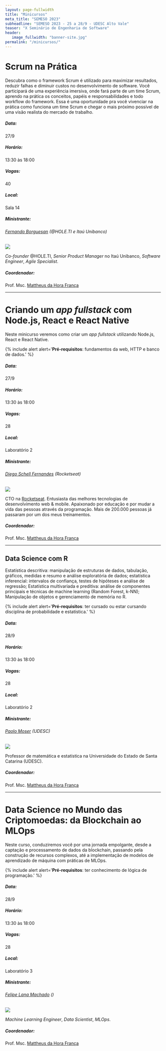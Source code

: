 ```yaml
---
layout: page-fullwidth
title: "Minicursos"
meta_title: "SEMESO 2023"
subheadline: "SEMESO 2023 - 25 a 28/9 - UDESC Alto Vale"
teaser: "X Seminário de Engenharia de Software"
header:
   image_fullwidth: "banner-site.jpg"
permalink: "/minicursos/"
---
```


<div class="row t30" id="minicurso_a"></div>

# Scrum na Prática

Descubra como o framework Scrum é utilizado para maximizar resultados, reduzir falhas e diminuir custos no desenvolvimento de software. Você participará de uma experiência imersiva, onde fará parte de um time Scrum, aprendo na prática os conceitos, papéis e responsabilidades e todo workflow do framework. Essa é uma oportunidade pra você vivenciar na prática como funciona um time Scrum e chegar o mais próximo possível de uma visão realista do mercado de trabalho.

##### Data:
27/9

##### Horário:
13:30 às 18:00

##### Vagas:
40

##### Local:
Sala 14

##### Ministrante:

###### [Fernando Borguesan][fb] (@HOLE.TI e Itaú Unibanco)
<img class="img-responsive" src="{{site.urlimg}}foto-fernando-borguesan.png"/>

_Co-founder_ @HOLE.TI, _Senior Product Manager_ no Itaú Unibanco,  _Software Engineer_, _Agile Specialist_.


##### Coordenador:
Prof. Msc. [Mattheus da Hora França][mhf]

<hr>
<div class="row t30" id="minicurso_b"></div>

# Criando um _app_ _fullstack_ com Node.js, React e React Native

Neste minicurso veremos como criar um _app_ _fullstack_ utilizando Node.js, React e React Native.


{% include alert alert='<strong>Pré-requisitos</strong>: fundamentos da web, HTTP e banco de dados.' %}

##### Data:
27/9

##### Horário:
13:30 às 18:00

##### Vagas:
28

##### Local:
Laboratório 2

##### Ministrante:

###### [Diego Schell Fernandes][dsf] (Rocketseat)
<img class="img-responsive" src="{{site.urlimg}}foto-diego-schell-fernandes.jpg"/>

CTO na [Rocketseat][rocketseat]. Entusiasta das melhores tecnologias de desenvolvimento web & mobile. Apaixonado por educação e por mudar a vida das pessoas através da programação. Mais de 200.000 pessoas já passaram por um dos meus treinamentos.

##### Coordenador:
Prof. Msc. [Mattheus da Hora França][mhf]

<hr>
<div class="row t30" id="minicurso_c"></div>

## Data Science com R

Estatística descritiva: manipulação de estruturas de dados, tabulação, gráficos, medidas e resumo e análise exploratória de dados; estatística inferencial: intervalos de confiança, testes de hipóteses e análise de regressão; Estatística multivariada e preditiva: análise de componentes principais e técnicas de machine learning (Random Forest, k-NN); Manipulação de objetos e gerenciamento de memória no R.

{% include alert alert='<strong>Pré-requisitos</strong>: ter cursado ou estar cursando disciplina de probabilidade e estatística.' %}


##### Data:
28/9

##### Horário:
13:30 às 18:00

##### Vagas:
28

##### Local:
Laboratório 2

##### Ministrante:

###### [Paolo Moser][pm] (UDESC)

<img class="img-responsive" src="{{site.urlimg}}paolo_moser.jpg"/>

Professor de matemática e estatística na Universidade do Estado de Santa Catarina (UDESC).

##### Coordenador:
Prof. Msc. [Mattheus da Hora França][mhf]

<hr>
<div class="row t30" id="minicurso_d"></div>

# Data Science no Mundo das Criptomoedas: da Blockchain ao MLOps

Neste curso, conduziremos você por uma jornada empolgante, desde a captação e processamento de dados da blockchain, passando pela construção de recursos complexos, até a implementação de modelos de aprendizado de máquina com práticas de MLOps.

{% include alert alert='<strong>Pré-requisitos</strong>: ter conhecimento de lógica de programação.' %}

##### Data:
28/9

##### Horário:
13:30 às 18:00

##### Vagas:
28

##### Local:
Laboratório 3

##### Ministrante:

###### [Felipe Lana Machado][flm] ()
<img class="img-responsive" src="{{site.urlimg}}foto-felipe-lana.jpg"/>

_Machine Learning Engineer_, _Data Scientist_, _MLOps_.

##### Coordenador:
Prof. Msc. [Mattheus da Hora França][mhf]

[pm]: http://lattes.cnpq.br/2530478080816147
[flm]: https://www.linkedin.com/in/felipelanamachado
[fb]: https://www.linkedin.com/in/fernando-borguesan
[dsf]: https://www.linkedin.com/in/diego-schell-fernandes/
[rocketseat]: https://www.rocketseat.com.br/
[mhf]: http://lattes.cnpq.br/2665316828133413